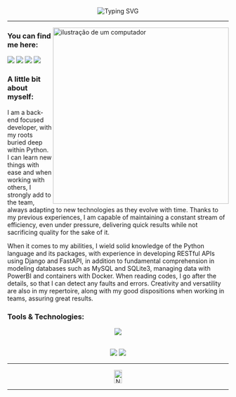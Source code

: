 <div class="title-box" align="center">
    <img src="https://readme-typing-svg.demolab.com?font=Fira+Code&size=28&duration=2000&pause=1000&color=046CF7FF&center=true&vCenter=true&width=620&height=70&lines=Hello,+my+name+is+Lucas+Aquino;Aspiring+Backend+Python+Developer;Always+in+search+of+knowledge!" alt="Typing SVG" />
</div>

---

<img src="https://raw.githubusercontent.com/MicaelliMedeiros/micaellimedeiros/master/image/computer-illustration.png" alt="ilustração de um computador" min-width="400px" max-width="400px" width="400px" align="right">

<div class="contact-box" align="left">
    <h3 class="contact-header">
        You can find me here:
    </h3>
    <p class="link-box" align="left">
        <a href="https://www.linkedin.com/in/aquino-lucas/" title="LinkedIn" target="_blank">
            <img src="https://go-skill-icons.vercel.app/api/icons?i=linkedin"/></a>
        <a href="https://www.instagram.com/cabo_perdido" title="Instagram" target="_blank">
            <img src="https://go-skill-icons.vercel.app/api/icons?i=instagram"/></a>
         <a href="mailto:lc.aquinodeoliveira@gmail.com" title="Gmail" target="_blank">
            <img src="https://go-skill-icons.vercel.app/api/icons?i=gmail"/></a>
        <a href="https://steamcommunity.com/id/clausalaerth/" title="Steam" target="_blank">
            <img src="https://go-skill-icons.vercel.app/api/icons?i=steam"/></a>
    </p>
</div>

<div class="about-box" align="left">
    <h3 class="perspective-header">
        A little bit about myself:
    </h3>
    <p class="perspective-text" text-align="justify">
        I am a back-end focused developer, with my roots buried deep within Python. 
        I can learn new things with ease and when working with others, I strongly add
        to the team, always adapting to new technologies as they evolve with time. 
        Thanks to my previous experiences, I am capable of maintaining a constant
        stream of efficiency, even under pressure, delivering quick results while
        not sacrificing quality for the sake of it.
    </p>
    <p class="perspective-text" text-align="justify">
        When it comes to my abilities, I wield solid knowledge of the Python language
        and its packages, with experience in developing RESTful APIs using Django and
        FastAPI, in addition to fundamental comprehension in modeling databases such as
        MySQL and SQLite3, managing data with PowerBI and containers with Docker.
        When reading codes, I go after the details, so that I can detect any faults and
        errors. Creativity and versatility are also in my repertoire, along with my good
        dispositions when working in teams, assuring great results.
    </p>
</div>

<div class="tech-box" align="left">
    <h3 class="tech-header">
        Tools & Technologies:
    </h3>
    <p align="center">
      <a href="https://go-skill-icons.vercel.app/">
        <img src="https://go-skill-icons.vercel.app/api/icons?i=html,css,py,django,fastapi,mysql,pbi,docker,gcp,selenium,git,github,figma"/>
      </a>
    </p>
</div>

<div align="center">
    <br>
    <img src="https://github-readme-stats.vercel.app/api?username=clausalaerth&theme=radical">
    <img src="https://github-readme-stats.vercel.app/api/top-langs/?username=clausalaerth&layout=donut&theme=radical">
</div>

---

<div align="center">
    <img src="https://profile-counter.glitch.me/clausalaerth/count.svg" alt="Número de visitantes no perfil" width="19%" height="30px">
</div>

---
